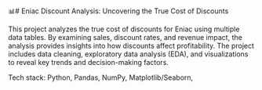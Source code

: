 📊# Eniac Discount Analysis: Uncovering the True Cost of Discounts

This project analyzes the true cost of discounts for Eniac using multiple data tables. By examining sales, discount rates, and revenue impact, the analysis provides insights into how discounts affect profitability. The project includes data cleaning, exploratory data analysis (EDA), and visualizations to reveal key trends and decision-making factors.

Tech stack: Python, Pandas, NumPy, Matplotlib/Seaborn, 
